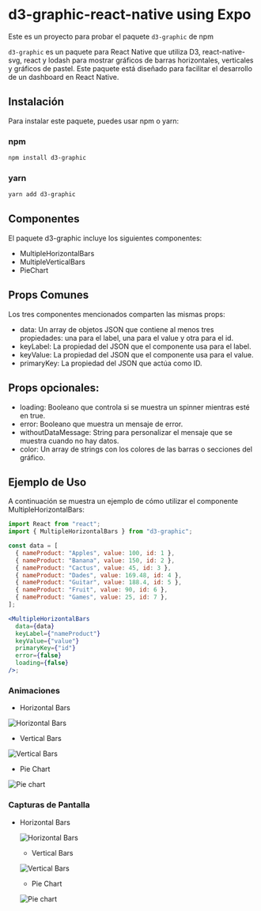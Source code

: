 # d3-graphic-react-native using Expo

Este es un proyecto para probar el paquete `d3-graphic` de npm

`d3-graphic` es un paquete para React Native que utiliza D3, react-native-svg, react y lodash para mostrar gráficos de barras horizontales, verticales y gráficos de pastel. Este paquete está diseñado para facilitar el desarrollo de un dashboard en React Native.

## Instalación

Para instalar este paquete, puedes usar npm o yarn:

### npm

```sh
npm install d3-graphic
```

### yarn

```sh
yarn add d3-graphic
```

## Componentes

El paquete d3-graphic incluye los siguientes componentes:

- MultipleHorizontalBars
- MultipleVerticalBars
- PieChart

## Props Comunes

Los tres componentes mencionados comparten las mismas props:

- data: Un array de objetos JSON que contiene al menos tres propiedades: una para el label, una para el value y otra para el id.
- keyLabel: La propiedad del JSON que el componente usa para el label.
- keyValue: La propiedad del JSON que el componente usa para el value.
- primaryKey: La propiedad del JSON que actúa como ID.

## Props opcionales:

- loading: Booleano que controla si se muestra un spinner mientras esté en true.
- error: Booleano que muestra un mensaje de error.
- withoutDataMessage: String para personalizar el mensaje que se muestra cuando no hay datos.
- color: Un array de strings con los colores de las barras o secciones del gráfico.

## Ejemplo de Uso

A continuación se muestra un ejemplo de cómo utilizar el componente MultipleHorizontalBars:

```jsx
import React from "react";
import { MultipleHorizontalBars } from "d3-graphic";

const data = [
  { nameProduct: "Apples", value: 100, id: 1 },
  { nameProduct: "Banana", value: 150, id: 2 },
  { nameProduct: "Cactus", value: 45, id: 3 },
  { nameProduct: "Dades", value: 169.48, id: 4 },
  { nameProduct: "Guitar", value: 188.4, id: 5 },
  { nameProduct: "Fruit", value: 90, id: 6 },
  { nameProduct: "Games", value: 25, id: 7 },
];

<MultipleHorizontalBars
  data={data}
  keyLabel={"nameProduct"}
  keyValue={"value"}
  primaryKey={"id"}
  error={false}
  loading={false}
/>;
```

### Animaciones

- Horizontal Bars

![Horizontal Bars](https://lh3.googleusercontent.com/fife/ALs6j_EVENGIf5J1oATtaNdnu-T7F9HBAaUQu5sSU-bdKzkrONbx0Q67TiMOcrc4yfwWH9F-64JjN3w48IU_qphtTJTYEP356Y7K8ZCwhgMUyBK5DBOOLP2iJOWumz9JJWaQjbtdifbZEf_ucboZYzLmeOb6KNDoqKV4nsnf5I7vL9U-pQzRovDO1F7bSv9Bu96nk9F8zEXNCL-WJoqhVU8XejLyKzOpBDQzVGJjh7Mxio8IofRW_8b9yp-eGE8CtsKPZuVHHrgRX6ZgFkVmVLuLY3gZujUfOtcNR-OjygCGlcyIxqewLopjB76AfOISPtg1meoXEcjLCNPp8C88odYGiTSMUoXPwri0A8ds9P5jXy4BkVo-1DHluaFzVQoLPvFfjz6OWjw7VulutxZp4qrfRfc9JbYuAYj8vkfnXP9AwLoEEbmKjYxAJ8oQeqP6Qcu87fFUlO7YHUFfFxFtvlvz-HGJPUBRhLQLtrZPAwuk990P87uyP1y3aZn9qfHHN-niGrlf4G6GshqTy0eCwEwYSzsoKu-p5cIdyv4DUGHt4QEDVPvyJ1aOqGfuktbn39w3RkHC0SabTeILW5EsjnqsEP0j_-R1JtjkLsBw9hSwpB-Vum3fQq7lthJZRsUx_BG-m3c0ZuDPceadLYbX5KjpGrHvUBbxWRxXE6rRE-Kf9bj8z6EHsdQGsYbfwmmXwzFMZnP5gt12P1B2BV5-3QdKLbqMwYmBSo9_68tK37024e_E_yQNiQ4Q47J79wUDN-srOer7z99Qg-M9v8B3YDQGGmMLY8Rjsv1wWJ2TpPGYOrlrHaxMY-bjfjJ-pqmEGC2TCrQmY17zaG01Rxd0sHapESmnL8cSWwEkhHXZTAUN5_56HhrvQRkXAos3vhgQqLDVJ0fr9mQnnUtzbqbOQi5Lr_GLcqKQkM6MowS68elsXjkIwfKVB4dTtHJGIlSB83WVoaweCDV1PLbnYFlVCfXFO7fwRlFMjQ7ytqwMUCi7FDUXcncxBxXNGxmHGpk1mhnTIrVG7P68PIY_ueLG-Rvx6Yast1v47HXaA7E8w5STUmcS2MJMrgik1j2PS_eyg8AsSUNavC6RA2khzuYeUOCF5NxcxaFd4DPuq8BOfT8xgm9f5afXAezWMiixJgnQ1ROhvIC5kS0brvkU-8cAYaWNx5z_eqP9DkUblyAQHzSUZ2Yq9FIQWK0ZtsDI7fZWvQXaeK-sB41ywjg6AxvGJGHHnWbQeg4PXWAxtZ2lCJvIcfIlxgbyVsjaTGh1-cR3m6qUTk_sZbOIyUYf1UEvuokzRL_0SKEzOpyk1cA23eIYW8m6T_snMjyoEttGAF8TVDILJpeSkD_9rSSntbb3iU07ynh5QcnzmNzHoQtqiCoqhn1-L7FwbmP3ncsmOMYOoK-OLmQDgNFTonhdFRRSRLmn2UGj8RWneICWPsd1Sp9QE2a0VSmlMrfLw7leDdJnwomb4pHe6mt5TKdqFgkDqowDkO2c0uRJMtaxJrBaL9h2zphNsUZYnIDqxoFh1uENstVmUoxCaQIYvtcttFYL5HMJOzVs9xGen_GOYlIk2Ux7fKlrg9vDqVzpGBfb_xXP3wQAHnNFZsBcmkx8R6lqls0=w1920-h919)

- Vertical Bars

![Vertical Bars](https://lh3.googleusercontent.com/fife/ALs6j_FJjJB-5D0lXVyoemsCrIq1lIJLWEInC_RcAhqi7_GenFdqcuMAkkkfw34_9lEFTV7T_oAn7D1uGMGol_SJ7MP7nfBpaW6T7fBHcoI_TN-tpqU-FOQRyVS9rBy6RyMvIhiSYkqD6KNPYg6ntq04Fx3nXG0u2qH1PjmdF3wXxuRCZAdovGIfLoSNyc3b2ho7Tr2UkbEXzMGT67Tv5Xvh9TziCeEtx-pXrnn29jfiJd5OiRg8Skvy3lYq_7cScZbFNgDnIIitYul7ClW0eAL9LQWXyGYpg--SpPawpxyxc-z6FOf9r9sz5bqByGryCT-jG3FyY3GHsuXFd1s9LpfYIHMuGqfCJF3rjfcP2Dspt4874XvhzRG_JniPatOhqqDHjUtbpgxf9uwniutOdHr2ZTx3MAgauDJUilmMB7h9ad1p1BkrnKfFWRhs6y94eK7WncKZjg2CklNrzL968CEROQU_Qf3V5KvxqzpIYDe-S9YlSEIwoGc-3vtPVmsmRRQ82CV3A4YV8vV-pE4uFkwXdUtliGEG6mdMorZxf0LS9WW4iY11fQYxonxKYG-kHiPoSXLl8jl5PvFN81K3KMq2T2svfJRR-rD_iir9jfEvLPQQKqWrIeKbz7qRNVBNX1_74jvNJvZ8Mhp8zQ1LAtgTy8ilzLNVjeMjmu2ZkyWHjjVAjCgxtUg3Bat6vGXrIT3TVn7dUnMatraMthdbMOIXzA9-vEUoTZiZMwdUkgxGqG5Oayuq0HUjXlMkegULqOJE49bIB9Amsc2dsrxtqRR7ETtreQkhGklWFLH2e35OfnhsQQCVPZCPAn9rYHtQkcdPyqLXdVjPdkeCz7jaJP-Zpvcw0DsE2u6IaAkgaS76opp1gg37Z51SoI5Hiy5N4noN9j3haDKoLLrczzH8lJEUaKaVHP-EEhKW_5oWOYFqVpupfAxd-T0BkRdZbLKPHbwJI_NJTn-Nm9hTlr6cTa8zBKboifKviVywaMaWZs-0w8-bsCmwrlYxHai2IXleno3AOhLDv0h2ZP9H7Klqc581jJmY34Hw0tQztFkPLDPvxafS5cFVdDge_KybhJYABRhvenAtNzmCPyPHl9hUvvPUw3qXmHceUfssp8ry-9HECGbX6ILLAvA3Xy1M0OC9jJbvFbmFE7JtDoDTakg-FFRAQDytJRhcT9Ftc7vcNGllT-SkQXJNhoJN6bArzmiNI-7-s5_vK3HtfBE6c43Wr_EIhZOLs42vrSlE8tWoHlXt_d6DfzGaX1bRTSvzatXCOAKpfZAkF00gYf_iKmw8PlPJZiAWfCdc4_qVZW3mNM8WzdqV1sJUu_MrY1ZznRZEZQaIOABEhrP7C_RjCK9VtmCYkTrZYK8PhriPNA0yzsHonOu71AG7abJKLtQ5gAMb_XZxGs9mVicYalfqmMfiz4Ij31VwAqItkXrSgNAhFsFbPlwjGr-FGTZ8LJw1GORhSAABbGVSvQIxAtbBTq4FOFcG52ceGD0nlL6-0-AGmPTJEH9u7193TsCxnPblYu3NKuMbPsBFa8AgEIiRyiqKgw2eKJVa8HI-I_YYegB8aNoi7CXqlm4VglvlDwm_9QZJRlxMKwsTrNHX71i0Mx31R8o=w1920-h464)

- Pie Chart

![Pie chart](https://lh3.googleusercontent.com/fife/ALs6j_GlFg-oyzBTMfhhGJ7YEVd18DiDaHhSZpSNJPQ--tMO_CNZH4JLFkwgmlCyVLxCG-siEfTkLmwzLamAgd0-v1iEIh8UOgJzBo4XmpMOoa2e9pPKfhzjwHuK_dPNw1VRNZvvRfHbHppr9MuazBds-ZkjmjQAqpOUPHRMk2FMWO4kfZn11d-nU2Mew6BzB5FprZC8aNLlhU2j_xlNKtdJWiPMAg1HGnWperIn94OscnhmATB2LsTh5-9pa6paPAB1AGPlkw8A_vuLr_l_QNZq-G39xgTJD25YAu07ycJDqmC25uv11L-t63QvuSoeLPZ54e0cIlTZe2Kxf_rOfemcxqFMJ5xWqOPcSUW-_4ZXhqKbFc3dlj_wxGepZi_AQOpY70DD9t0-uIaGAGBZVkQCuP56tzqRT4NC1zjVW3h8JS1WNqD9me0_fo97KD-6-ehc0YMvbmnAyzmJCf5a9zhdse1nzp-5gND-vTeXhXfEQuMxYNwadwT-eFPMm0RyZDELLMk62VcglZ6GMRXhCWbgwyboVkaGLyw-Wekyv7wZx5AoDvD0pU_B5zz-_LTY0ce-WXU2E-SQzVW0XUQsaON6UbnoQVXzeBcAMCRYVAJ7fbXL2568ORrbQYHu9QdJn3PsoBMeaMOAIQHYXXCMobEZjIZyCXuEh4ozizZMcMR7hh71HVb1M5BQMT8Othc8yBFSRvoVYvofI1DgJ4R_lXg6SaVj9RAFy4TMPYZqWRqhYs274Ji_COaKS3t21Wz95-ZNz1R2A98x1ej-OINl1N51p05r2SF1azfy5MsDLaK0Buz4pnVpl41mRyFV8DmKErMfeIs61-ZRVxaCwKkm1m0KCeRG2N670J-3QPXxR4yyRzmfoEnH2Jon2gSQ_4zWDm64OxKpCXlw-YFSQnlDU_H1CeumyKJgYOYzq9j_Yw-r3y0cGyCITqy9XrDfblrTnbzK-InuKWLsFYYvw5zofyhuqUpE26xmpTZxvjWlZxM1R2cs4G3-aTNc83Zx2a26pplz6X3nuYOwLnCodysQq6K0x2zGjLFbPIW9lckNtqfZ6l294zdjJnqhXqICrTmRx8GjFl4JwRB_EbuhRoxNCGk8km3bsgstuPfeDLRIZpgKLm67aqProFiurw1eaugUuwvhSyvzVDPB0c7wZz8VL_pFuH8_LV73JXnAhJkQtDyNf1EI3c_vRgy96KO_d8DbNIwE5nXBbqDussp21dV2L2txLdNfRmpGq8IdBm6wQQ5VU7k8sO1gqgfFnc1kGm_VaKIv8ZMnbie-x7RZ8_7o2X3PzMwpZHB9Aa3QDxsyJiSf14MvtXLHKHTcQpKYX-Mh1Vdeghv81rg0I8lB4tn7TZzx_Ulp46Rkr_lBX-N67GUxNlpAE6hpdY58IH7hEmARWr4C2MB2tH-BqXQbLJhzTvEg0I3k7bokZ2evM1fUreoMht3Bq7Q9tmYzBZ6Aofsn4wu8RzFRcFqMjlWTWaldTFyx7lwoJodppJ7A_GaFmONqs8CnWTGldkQ10zgGQJR7exyhN2OmyEW5nXR_eBDOzB4udAWEdrGibJ2nqQAUbOakw9gCns1vptQyRjLzWzBVr6bA3oGNp0xdxf7GpB0_KrU7cQ=w1920-h464)

### Capturas de Pantalla

- Horizontal Bars

  ![Horizontal Bars](https://lh3.googleusercontent.com/u/0/drive-viewer/AKGpihbdE4st_IkWmiZMbeAQQSuXQACt6BCpypLjqxk2uq0Oca0hnndMTpBOHABT5D3t2LiAjOHrEpVOVGhBFBaUfuyvigGIttrT77I=w1920-h919)

  - Vertical Bars

  ![Vertical Bars](https://lh3.googleusercontent.com/u/0/drive-viewer/AKGpihZYBVT1cPgVfBfv7vlzcbAnXD3yTD9XlM0C_6LhZDNIZ1_q_0PPyUiWG-fpUqPnr_QmvxMpUxnYv0DAJk1SY3Aoyv4TP-fmqJM=w1920-h919)

  - Pie Chart

  ![Pie chart](https://lh3.googleusercontent.com/u/0/drive-viewer/AKGpihYN4e-JbdjY9P3uyFC23TcE5O0MykbLDGJGyq8dnaFhggoCP1uffUX3LyPTAZLhJmos0i8HuJYXOxUe1GOPcL-NLq1-Ez6CuHA=w1920-h919)
